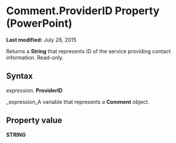 
# Comment.ProviderID Property (PowerPoint)

 **Last modified:** July 28, 2015

Returns a  **String** that represents ID of the service providing contact information. Read-only.

## Syntax

 _expression_. **ProviderID**

 _expression_A variable that represents a  **Comment** object.


## Property value

 **STRING**

